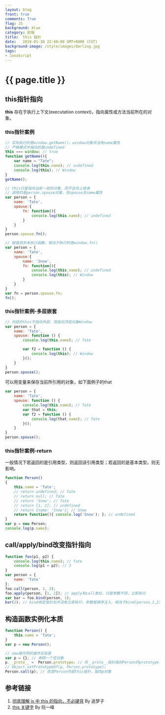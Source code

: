```yaml
---
layout: blog
front: true
comments: True
flag: JS
background: blue
category: 前端
title:  this 指针
date:   2018-01-30 22:48:00 GMT+0800 (CST)
background-image: /style/images/darling.jpg
tags:
- JavaScript
---
```

# {{ page.title }}

## this指针指向

**this** 存在于执行上下文(executation context)，指向属性或方法当前所在的对象。

### this指针案例

```js
// 实际执行的是window.getName()，window对象并没有name属性
// 严格模式中指向的是undefined
this === window; // true
function getName(){
    var name = "Tate";
    console.log(this.name); // undefined
    console.log(this); // Window
}
getName();
```

```js
// this只是指向当前一层的对象，而不会向上继承
// 调用的是person.spouse对象，但spouse无name属性
var person = {
    name: 'Tate',
    spouse:{
        fn: function(){
            console.log(this.name); // undefined
        }
    }
}
person.spouse.fn();
```

```js
// 赋值但并未执行函数，相当于执行的是window.fn()
var person = {
    name: 'Tate',
    spouse:{
        name: 'Snow',
        fn: function(){
            console.log(this.name); // undefined
            console.log(this); // Window
        }
    }
}
var fn = person.spouse.fn;
fn();
```

### this指针案例-多层嵌套

```js
// 内层的this不指向外部，而指向顶层对象Window
var person = {
    name: 'Tate',
    spouse: function () {
        console.log(this.name); // Tate

        var f2 = function () {
            console.log(this); // Window
        }();
    }
}
person.spouse();
```

可以用变量来保存当前所引用的对象，如下面例子的that

```js
var person = {
    name: 'Tate',
    spouse: function () {
        console.log(this.name); // Tate
        var that = this;
        var f2 = function () {
            console.log(that.name); // Tate
        }();
    }
}
person.spouse();
```

### this指针案例-return

一般情况下若返回的是引用类型，则返回该引用类型；若返回的是基本类型，则无影响。

```js
function Person()
{
    this.name = 'Tate';
    // return undefined; // Tate
    // return null; // Tate
    // return 'Snow'; // Tate
    // return [1, 2]; // undefined
    // return {name: 'Snow'}; // Snow
    return function(){ console.log('Snow'); }; // undefined
}
var p = new Person;
console.log(p.name);
```

## call/apply/bind改变指针指向

```js
function foo(p1, p2) {
    console.log(this.name); // Tate
    console.log(p1 + p2); // 3
}
var person = {
    name: 'Tate'
};
foo.call(person, 1, 2);
foo.apply(person, [1, 2]); // apply和call类似，只是参数不同，立即执行
var bar = foo.bind(person, 1);
bar(2); // bind绑定指针后并没有立即执行，参数按顺序注入，相当于bind(person,1,2)
```

## 构造函数实例化本质

```js
function Person() {
    this.name = 'Tate';
}
var p = new Person();

// new操作符的操作实际是
var p = {}; // 申明一个空对象
p.__proto__ =  Person.prototype; // 将__proto__指针指向Person的prototype，即其原型对象
// Object.setPrototypeOf(p, Person.prototype);
Person.call(p); // 改变Person内部this指针，指向p对象
```

## 参考链接

1. [彻底理解 js 中 this 的指向，不必硬背](https://www.cnblogs.com/pssp/p/5216085.html) By 追梦子
1. [this 关键字](http://javascript.ruanyifeng.com/oop/this.html#toc5) By 阮一峰